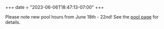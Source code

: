+++
date = "2023-06-06T18:47:13-07:00"
+++

Please note new pool hours from June 18th - 22nd! See the <a href="/pool/">pool page</a> for details.
